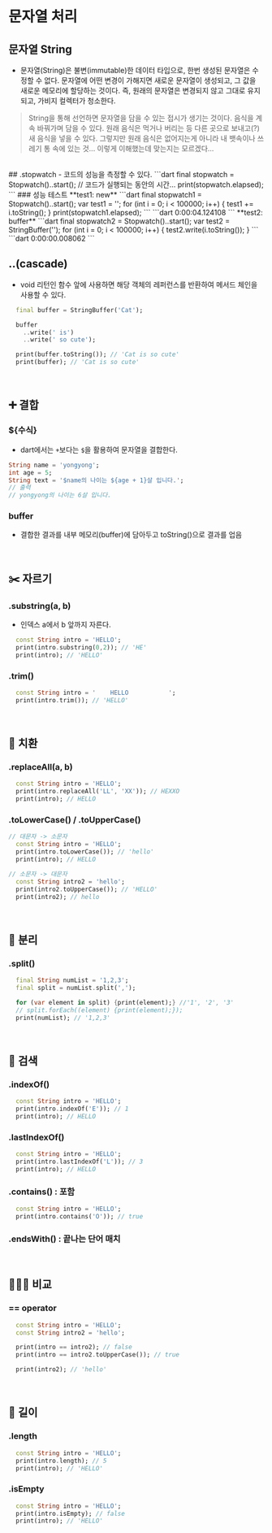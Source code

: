 # 문자열 처리
## 문자열 String
- 문자열(String)은 불변(immutable)한 데이터 타입으로, 한번 생성된 문자열은 수정할 수 없다.
문자열에 어떤 변경이 가해지면 새로운 문자열이 생성되고, 그 값을 새로운 메모리에 할당하는 것이다.
즉, 원래의 문자열은 변경되지 않고 그대로 유지되고, 가비지 컬렉터가 청소한다.  

> String을 통해 선언하면 문자열을 담을 수 있는 접시가 생기는 것이다. 음식을 계속 바꿔가며 담을 수 있다.
> 원래 음식은 먹거나 버리는 등 다른 곳으로 보내고(?) 새 음식을 넣을 수 있다. 그렇지만 원래 음식은 없어지는게 아니라 내 뱃속이나 쓰레기 통 속에 있는 것...
> 이렇게 이해했는데 맞는지는 모르겠다...  
<br/>
## .stopwatch
- 코드의 성능을 측정할 수 있다.  
```dart
final stopwatch = Stopwatch()..start();
// 코드가 실행되는 동안의 시간...
print(stopwatch.elapsed);
```
### 성능 테스트
**test1: new**
```dart
  final stopwatch1 = Stopwatch()..start();
  var test1 = '';
  for (int i = 0; i < 100000; i++) {
    test1 += i.toString();
  }
  print(stopwatch1.elapsed);
```
```dart
0:00:04.124108
```
**test2: buffer**
```dart
  final stopwatch2 = Stopwatch()..start();
  var test2 = StringBuffer('');
  for (int i = 0; i < 100000; i++) {
    test2.write(i.toString());
  }
```
```dart
0:00:00.008062
```
<br/>

## ..(cascade)
- void 리턴인 함수 앞에 사용하면 해당 객체의 레퍼런스를 반환하여 메서드 체인을 사용할 수 있다.
```dart
  final buffer = StringBuffer('Cat');

  buffer
    ..write(' is')
    ..write(' so cute');

  print(buffer.toString()); // 'Cat is so cute'
  print(buffer); // 'Cat is so cute'
```
<br/>

## ➕ 결합
### ${수식}
- dart에서는 `+`보다는 `$`을 활용하여 문자열을 결합한다.  
```dart
String name = 'yongyong';
int age = 5;
String text = '$name의 나이는 ${age + 1}살 입니다.';
// 출력
// yongyong의 나이는 6살 입니다.
```
### buffer
- 결합한 결과를 내부 메모리(buffer)에 담아두고 toString()으로 결과를 업음
<br/>

## ✂️ 자르기
### .substring(a, b)
- 인덱스 a에서 b 앞까지 자른다.
```dart
  const String intro = 'HELLO';
  print(intro.substring(0,2)); // 'HE'
  print(intro); // 'HELLO'
```
### .trim()
```dart
  const String intro = '    HELLO           ';
  print(intro.trim()); // 'HELLO'
```
<br/>

## 💱 치환
### .replaceAll(a, b)
```dart
  const String intro = 'HELLO';
  print(intro.replaceAll('LL', 'XX')); // HEXXO
  print(intro); // HELLO
```
### .toLowerCase() / .toUpperCase()
```dart
// 대문자 -> 소문자
  const String intro = 'HELLO';
  print(intro.toLowerCase()); // 'hello'
  print(intro); // HELLO

// 소문자 -> 대문자
  const String intro2 = 'hello';
  print(intro2.toUpperCase()); // 'HELLO'
  print(intro2); // hello
```
<br/>

## 👐 분리
### .split()
```dart
  final String numList = '1,2,3';
  final split = numList.split(',');

  for (var element in split) {print(element);} //'1', '2', '3'
  // split.forEach((element) {print(element);});
  print(numList); // '1,2,3'
```
<br/>

## 🔎 검색
### .indexOf()
```dart
  const String intro = 'HELLO';
  print(intro.indexOf('E')); // 1
  print(intro); // HELLO
```
### .lastIndexOf() 
```dart
  const String intro = 'HELLO';
  print(intro.lastIndexOf('L')); // 3
  print(intro); // HELLO
```
### .contains() : 포함
```dart
  const String intro = 'HELLO';
  print(intro.contains('O')); // true
```
### .endsWith() : 끝나는 단어 매치
<br/>

## 🧑🏻‍⚖️ 비교
### == operator
```dart
  const String intro = 'HELLO';
  const String intro2 = 'hello';

  print(intro == intro2); // false
  print(intro == intro2.toUpperCase()); // true

  print(intro2); // 'hello'
```
<br/>

## 📏 길이
### .length
```dart
  const String intro = 'HELLO';
  print(intro.length); // 5
  print(intro); // 'HELLO'
```
### .isEmpty
```dart
  const String intro = 'HELLO';
  print(intro.isEmpty); // false
  print(intro); // 'HELLO'
```
<br/>




